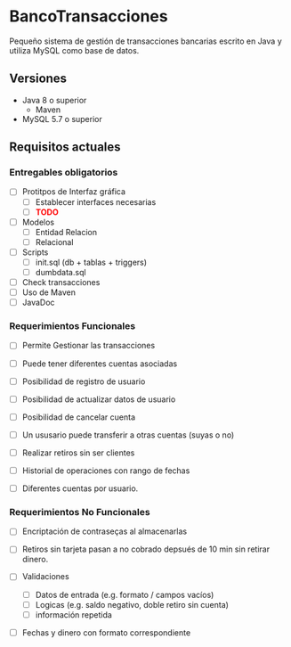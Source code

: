 # BancoTransacciones
Pequeño sistema de gestión de transacciones bancarias escrito en Java y utiliza MySQL como base de datos.

## Versiones
- Java 8 o superior
    - Maven
- MySQL 5.7 o superior

## Requisitos actuales

### Entregables obligatorios
- [ ] Protitpos de Interfaz gráfica
    - [ ] Establecer interfaces necesarias
    - [ ] <b style="color:red;">TODO</b>
- [ ] Modelos
    - [ ] Entidad Relacion
    - [ ] Relacional
- [ ] Scripts
    - [ ] init.sql (db + tablas + triggers)
    - [ ] dumbdata.sql
- [ ] Check transacciones
- [ ] Uso de Maven
- [ ] JavaDoc

### Requerimientos Funcionales
- [ ] Permite Gestionar las transacciones
- [ ] Puede tener diferentes cuentas asociadas
- [ ] Posibilidad de registro de usuario
- [ ] Posibilidad de actualizar datos de usuario
- [ ] Posibilidad de cancelar cuenta
- [ ] Un ususario puede transferir a otras cuentas (suyas o no)
- [ ] Realizar retiros sin ser clientes
- [ ] Historial de operaciones con rango de fechas
- [ ] Diferentes cuentas por usuario.



### Requerimientos No Funcionales
- [ ] Encriptación de contraseças al almacenarlas
- [ ] Retiros sin tarjeta pasan a no cobrado depsués de 10 min sin retirar dinero.
- [ ] Validaciones 
    - [ ] Datos de entrada (e.g. formato / campos vacíos)
    - [ ] Logicas (e.g. saldo negativo, doble retiro sin cuenta)
    - [ ] información repetida
- [ ] Fechas y dinero con formato correspondiente






